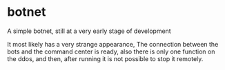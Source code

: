 # botnet
A simple botnet, still at a very early stage of development

It most likely has a very strange appearance,
The connection between the bots and the command center is ready, also there is only one function on the ddos, and then, after running it is not possible to stop it remotely. 
